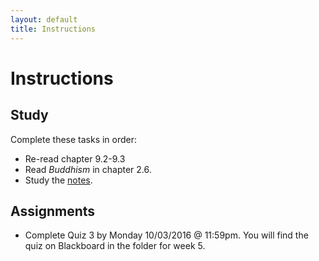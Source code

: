 ```yaml
---
layout: default
title: Instructions
---
```



# Instructions #


## Study

Complete these tasks in order:

+ Re-read chapter 9.2-9.3
+ Read *Buddhism* in chapter 2.6.
+ Study the [notes](/Teaching/Examined/Meaning/Handout3). 


## Assignments

+ Complete Quiz 3 by Monday 10/03/2016 @ 11:59pm. You will find the quiz on Blackboard in the folder for week 5. 